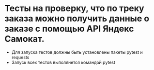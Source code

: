 # Тесты на проверку, что по треку заказа можно получить данные о заказе с помощью API Яндекс Самокат.
- Для запуска тестов должны быть установлены пакеты pytest и requests
- Запуск всех тестов выполянется командой pytest